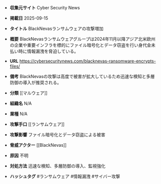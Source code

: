 - **収集元サイト**
Cyber Security News

- **掲載日**
2025-09-15

- **タイトル**
BlackNevasランサムウェアの攻撃増加

- **概要**
BlackNevasランサムウェアグループは2024年11月以降アジア北米欧州の企業や重要インフラを標的にファイル暗号化とデータ窃盗を行い身代金未払い時に情報漏洩を脅迫している。

- **URL**
https://cybersecuritynews.com/blacknevas-ransomware-encrypts-files/

- **備考**
BlackNevasの攻撃は高度で被害が拡大しているため迅速な検知と多層防御の導入が推奨される。

- **分類**
[[マルウェア]]

- **組織名**
N/A

- **業種**
N/A

- **攻撃手口**
[[ランサムウェア]]

- **攻撃影響**
ファイル暗号化とデータ窃盗による被害

- **脅威アクター**
[[BlackNevas]]

- **原因**
不明

- **対処方法**
迅速な検知、多層防御の導入、監視強化

- **ハッシュタグ**
#ランサムウェア #情報漏洩 #サイバー攻撃
